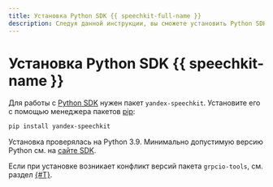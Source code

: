 ```yaml
---
title: Установка Python SDK {{ speechkit-full-name }}
description: Следуя данной инструкции, вы сможете установить Python SDK {{ speechkit-name }}.
---
```


# Установка Python SDK {{ speechkit-name }}

Для работы с [Python SDK](index.md) нужен пакет `yandex-speechkit`. Установите его с помощью менеджера пакетов [pip](https://pip.pypa.io/en/stable/):

```bash
pip install yandex-speechkit
```

Установка проверялась на Python 3.9. Минимально допустимую версию Python см. на [сайте SDK](https://pypi.org/project/yandex-speechkit/).

Если при установке возникает конфликт версий пакета `grpcio-tools`, см. раздел [{#T}](version-conflict.md).

